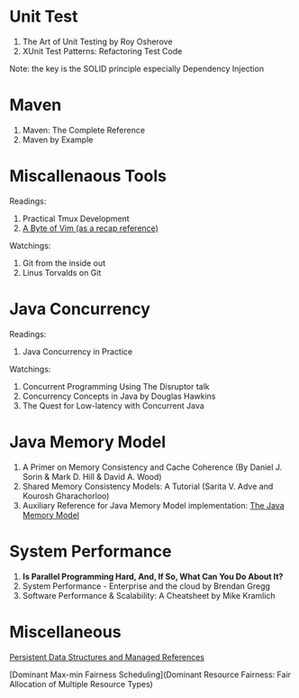 # Unit Test
1. The Art of Unit Testing by Roy Osherove
2. XUnit Test Patterns: Refactoring Test Code 

Note: the key is the SOLID principle especially Dependency Injection

# Maven
1. Maven: The Complete Reference
2. Maven by Example

# Miscallenaous Tools
Readings:
1. Practical Tmux Development
2. [A Byte of Vim (as a recap reference)](https://vim.swaroopch.com/)

Watchings: 
1. Git from the inside out
2. Linus Torvalds on Git



# Java Concurrency
Readings:
1. Java Concurrency in Practice

Watchings:
1. Concurrent Programming Using The Disruptor talk
2. Concurrency Concepts in Java by Douglas Hawkins
3. The Quest for Low-latency with Concurrent Java

# Java Memory Model
1. A Primer on Memory Consistency and Cache Coherence (By Daniel J. Sorin & Mark D. Hill & David A. Wood)
2. Shared Memory Consistency Models: A Tutorial (Sarita V. Adve and Kourosh Gharachorloo)
3. Auxiliary Reference for Java Memory Model implementation: [The Java Memory Model](JMM.pdf)

# System Performance
1. **Is Parallel Programming Hard, And, If So, What Can You Do About It?**
2. System Performance - Enterprise and the cloud by Brendan Gregg
3. Software Performance & Scalability: A Cheatsheet by Mike Kramlich

# Miscellaneous
[Persistent Data Structures and Managed References](https://www.infoq.com/presentations/Value-Identity-State-Rich-Hickey)   

[Dominant Max-min Fairness Scheduling](Dominant Resource Fairness: Fair Allocation of Multiple Resource Types)
